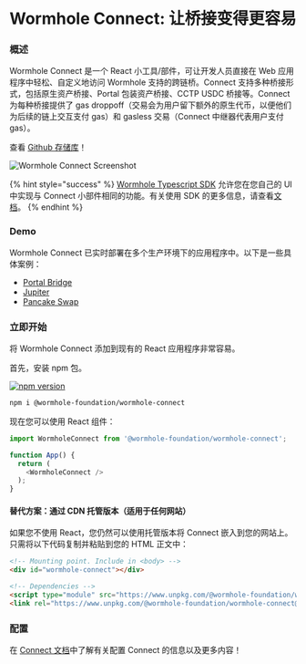 # Wormhole Connect: 让桥接变得更容易

### 概述

Wormhole Connect 是一个 React 小工具/部件，可让开发人员直接在 Web 应用程序中轻松、自定义地访问 Wormhole 支持的跨链桥。Connect 支持多种桥接形式，包括原生资产桥接、Portal 包装资产桥接、CCTP USDC 桥接等。Connect 为每种桥接提供了 gas droppoff（交易会为用户留下额外的原生代币，以便他们为后续的链上交互支付 gas）和 gasless 交易（Connect 中继器代表用户支付 gas）。

查看 [Github 存储库](https://github.com/wormhole-foundation/wormhole-connect)！

![Wormhole Connect Screenshot](https://camo.githubusercontent.com/fda29f71df76f388a4e579624e538c876f89c396d2dd6d9486657aa8f9a3a19c/68747470733a2f2f692e696d6775722e636f6d2f735a4a4b7738652e706e67)

{% hint style="success" %}
[Wormhole Typescript SDK](https://docs.wormhole.com/wormhole/reference/sdk-docs) 允许您在您自己的 UI 中实现与 Connect 小部件相同的功能。有关使用 SDK 的更多信息，请查看[文档](https://docs.wormhole.com/wormhole/reference/sdk-docs)。
{% endhint %}

### Demo

Wormhole Connect 已实时部署在多个生产环境下的应用程序中。以下是一些具体案例：

* [Portal Bridge](https://portalbridge.com/)
* [Jupiter](https://jup.ag/bridge/wormhole)
* [Pancake Swap](https://bridge.pancakeswap.finance/wormhole)

### 立即开始

将 Wormhole Connect 添加到现有的 React 应用程序非常容易。

首先，安装 npm 包。

[![npm version](https://img.shields.io/npm/v/@wormhole-foundation/wormhole-connect.svg)](https://www.npmjs.com/package/@wormhole-foundation/wormhole-connect)

```bash
npm i @wormhole-foundation/wormhole-connect
```

现在您可以使用 React 组件：

```javascript
import WormholeConnect from '@wormhole-foundation/wormhole-connect';

function App() {
  return (
    <WormholeConnect />
  );
}
```

#### **替代方案：通过 CDN 托管版本（适用于任何网站）**

如果您不使用 React，您仍然可以使用托管版本将 Connect 嵌入到您的网站上。只需将以下代码复制并粘贴到您的 HTML 正文中：

```html
<!-- Mounting point. Include in <body> -->
<div id="wormhole-connect"></div>

<!-- Dependencies -->
<script type="module" src="https://www.unpkg.com/@wormhole-foundation/wormhole-connect@0.3.0-beta.9-development/dist/main.js" defer></script>
<link rel="https://www.unpkg.com/@wormhole-foundation/wormhole-connect@0.3.0-beta.9-development/dist/main.css" />
```

### 配置

在 [Connect 文档](https://docs.wormhole.com/wormhole/wormhole-connect/overview#configuration)中了解有关配置 Connect 的信息以及更多内容！
